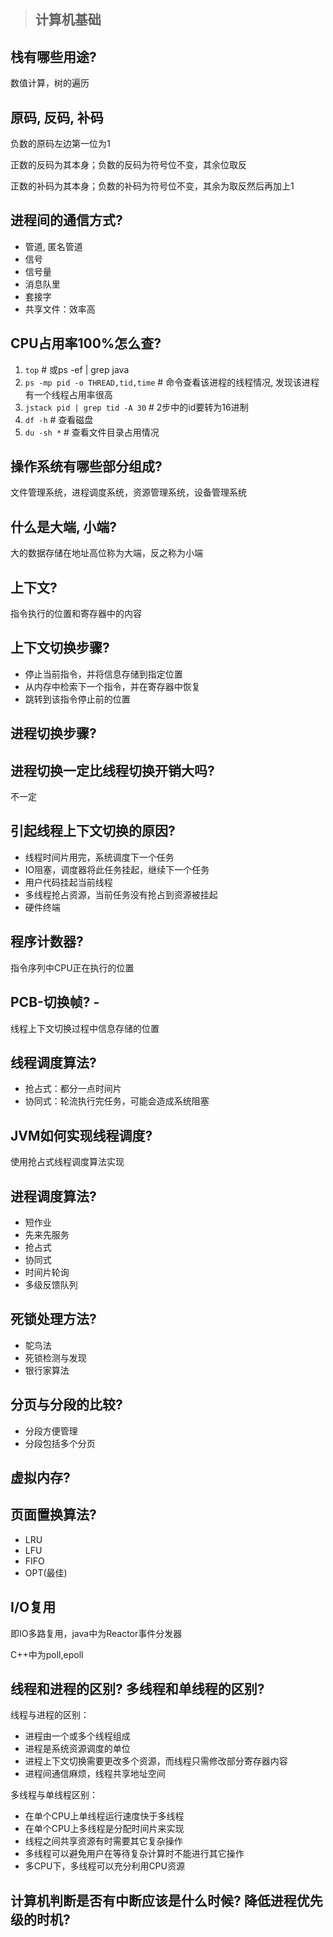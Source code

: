 > ## 计算机基础

## 栈有哪些用途? 
数值计算，树的遍历

## 原码, 反码, 补码
负数的原码左边第一位为1

正数的反码为其本身；负数的反码为符号位不变，其余位取反

正数的补码为其本身；负数的补码为符号位不变，其余为取反然后再加上1

## 进程间的通信方式? 
- 管道, 匿名管道
- 信号
- 信号量
- 消息队里
- 套接字
- 共享文件：效率高

## CPU占用率100%怎么查?
1. `top`	# 或ps -ef | grep java
2. `ps -mp pid -o THREAD,tid,time` 	# 命令查看该进程的线程情况, 发现该进程有一个线程占用率很高
3. `jstack pid | grep tid -A 30` 	# 2步中的id要转为16进制
4. `df -h` 		# 查看磁盘
5. `du -sh *`	# 查看文件目录占用情况

## 操作系统有哪些部分组成?
文件管理系统，进程调度系统，资源管理系统，设备管理系统

## 什么是大端, 小端?
大的数据存储在地址高位称为大端，反之称为小端

## 上下文?
指令执行的位置和寄存器中的内容

## 上下文切换步骤?
- 停止当前指令，并将信息存储到指定位置
- 从内存中检索下一个指令，并在寄存器中恢复
- 跳转到该指令停止前的位置

## 进程切换步骤?
## 进程切换一定比线程切换开销大吗?
不一定

## 引起线程上下文切换的原因?
- 线程时间片用完，系统调度下一个任务
- IO阻塞，调度器将此任务挂起，继续下一个任务
- 用户代码挂起当前线程
- 多线程抢占资源，当前任务没有抢占到资源被挂起
- 硬件终端

## 程序计数器?
指令序列中CPU正在执行的位置

## PCB-切换帧?	-
线程上下文切换过程中信息存储的位置

## 线程调度算法?
- 抢占式：都分一点时间片
- 协同式：轮流执行完任务，可能会造成系统阻塞

## JVM如何实现线程调度?
使用抢占式线程调度算法实现

## 进程调度算法?
- 短作业
- 先来先服务
- 抢占式
- 协同式
- 时间片轮询
- 多级反馈队列

## 死锁处理方法?
- 鸵鸟法
- 死锁检测与发现
- 银行家算法

## 分页与分段的比较?
- 分段方便管理
- 分段包括多个分页

## 虚拟内存? 
## 页面置换算法?
- LRU
- LFU
- FIFO
- OPT(最佳)

## I/O复用
即IO多路复用，java中为Reactor事件分发器

C++中为poll,epoll

## 线程和进程的区别? 多线程和单线程的区别?
线程与进程的区别：
- 进程由一个或多个线程组成
- 进程是系统资源调度的单位
- 进程上下文切换需要更改多个资源，而线程只需修改部分寄存器内容
- 进程间通信麻烦，线程共享地址空间

多线程与单线程区别：
- 在单个CPU上单线程运行速度快于多线程
- 在单个CPU上多线程是分配时间片来实现
- 线程之间共享资源有时需要其它复杂操作
- 多线程可以避免用户在等待复杂计算时不能进行其它操作
- 多CPU下，多线程可以充分利用CPU资源

## 计算机判断是否有中断应该是什么时候? 降低进程优先级的时机?